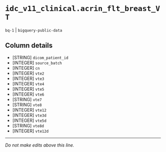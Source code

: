 # `idc_v11_clinical.acrin_flt_breast_VT`
`bq-1` | `bigquery-public-data`

## Column details
* [STRING]    `dicom_patient_id`
* [INTEGER]   `source_batch`
* [INTEGER]   `cn`
* [INTEGER]   `vte2`
* [INTEGER]   `vte3`
* [INTEGER]   `vte4`
* [INTEGER]   `vte5`
* [INTEGER]   `vte6`
* [STRING]    `vte7`
* [STRING]    `vte8`
* [INTEGER]   `vte12`
* [INTEGER]   `vte3d`
* [INTEGER]   `vte5d`
* [STRING]    `vte8d`
* [INTEGER]   `vte12d`

-------------------------------------------------------------------------------
*Do not make edits above this line.*
